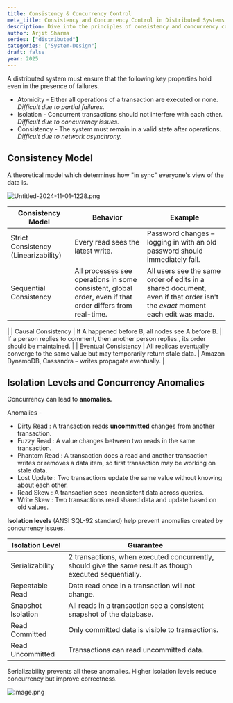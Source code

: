 ```yaml
---
title: Consistency & Concurrency Control
meta_title: Consistency and Concurrency Control in Distributed Systems | CS Primer
description: Dive into the principles of consistency and concurrency control in distributed systems. Learn how to manage data integrity and synchronization in 2025’s distributed environment.
author: Arjit Sharma
series: ["distributed"]
categories: ["System-Design"]
draft: false
year: 2025
---
```


A distributed system must ensure that the following key properties hold even in the presence of failures.

- Atomicity - Either all operations of a transaction are executed or none. *Difficult due to partial failures.*
- Isolation - Concurrent transactions should not interfere with each other. *Difficult due to concurrency issues.*
- Consistency - The system must remain in a valid state after operations. *Difficult due to network asynchrony.*

## Consistency Model

A theoretical model which determines how "in sync" everyone's view of the data is.

![Untitled-2024-11-01-1228.png](https://res.cloudinary.com/dwa6rcttw/image/upload/v1742840765/Untitled-2024-11-01-1228_qdvr2q.png)

| **Consistency Model** | **Behavior** | **Example** |
| --- | --- | --- |
| Strict Consistency (Linearizability) | Every read sees the latest write. | Password changes – logging in with an old password should immediately fail. |
| Sequential Consistency | All processes see operations in some consistent, global order, even if that order differs from real-time. | All users see the same order of edits in a shared document, even if that order isn't the *exact* moment each edit was made.
 |
| Causal Consistency | If A happened before B, all nodes see A before B. | If a person replies to comment, then another person replies., its order should be maintained.  |
| Eventual Consistency | All replicas eventually converge to the same value but may temporarily return stale data. | Amazon DynamoDB, Cassandra – writes propagate eventually. |

## Isolation Levels and Concurrency Anomalies

Concurrency can lead to **anomalies.** 

Anomalies  - 

- Dirty Read : A transaction reads **uncommitted** changes from another transaction.
- Fuzzy Read : A value changes between two reads in the same transaction.
- Phantom Read : A transaction does a read and another transaction writes or removes a data item, so first transaction may be working on stale data.
- Lost Update : Two transactions update the same value without knowing about each other.
- Read Skew : A transaction sees inconsistent data across queries.
- Write Skew : Two transactions read shared data and update based on old values.

**Isolation levels** (ANSI SQL-92 standard) help prevent anomalies created by concurrency issues. 

| **Isolation Level** | **Guarantee** |
| ------------------- | ------------- |
| Serializability | 2 transactions, when executed concurrently, should give the same result as though executed sequentially. |
| Repeatable Read | Data read once in a transaction will not change. |
| Snapshot Isolation | All reads in a transaction see a consistent snapshot of the database. |
| Read Committed | Only committed data is visible to transactions. |
| Read Uncommitted | Transactions can read uncommitted data. |

Serializability prevents all these anomalies.  Higher isolation levels reduce concurrency but improve correctness.

![image.png](https://res.cloudinary.com/dwa6rcttw/image/upload/v1742840764/image_fyruad.png)

